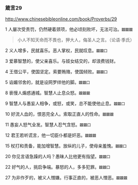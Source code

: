 ### 箴言29
http://www.chinesebibleonline.com/book/Proverbs/29

1
人屡次受责罚，仍然硬着颈项，他必顷刻败坏，无法可治。`龖龖龖`
>小人不知天命而不畏也，狎大人，侮圣人之言。（论语·季氏）

2
义人增多，民就喜乐。恶人掌权，民就叹息。`龖龖囗`

3
爱慕智慧的，使父亲喜乐。与妓女结交的，却浪费钱财。

4
王借公平，使国坚定。索要贿赂，使国倾败。`龖龖囗`

5
谄媚邻舍的，就是设网罗绊他的脚。`龖龖囗`

8
亵慢人煽惑通城。智慧人止息众怒。`龖龖龖`

9
智慧人与愚妄人相争，或怒，或笑，总不能使他止息。`龖龖囗`

10
好流人血的，恨恶完全人。索取正直人的性命。`龖龖龖`

11
愚妄人怒气全发。智慧人忍气含怒。`龖龖囗`

12
君王若听谎言，他一切臣仆都是奸恶。`龖龖龖`

15
杖打和责备，能加增智慧。放纵的儿子，使母亲羞愧。`龖龖囗`

20
你见言语急躁的人吗？愚昧人比他更有指望。`龖龖囗`

22
好气的人，挑启争端。暴怒的人，多多犯罪。`龖龖囗`

27
为非作歹的，被义人憎嫌。行事正直的，被恶人憎恶。`龖龖龖`
